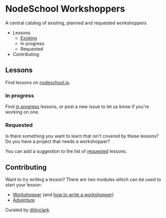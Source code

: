 NodeSchool Workshoppers
=======================

A central catalog of existing, planned and requested workshoppers

- Lessons
  - [Existing](#existing)
  - In progress
  - Requested
- Contributing

## Lessons

<a name="#existing"></a>Find lessons on [nodeschool.io](http://nodeschool.io).

### In progress

Find [in progress](https://github.com/nodeschool/workshoppers/issues?labels=status%3Ain+progress) lessons, or post a new issue to let us know if you're working on one.

### Requested

Is there something you want to learn that isn't covered by these lessons? Do you have a project that needs a workshopper? 

You can add a suggestion to the list of [requested](https://github.com/nodeschool/workshoppers/issues?labels=status%3Arequested) lessons.

## Contributing

Want to try writing a lesson? There are two modules which can be used to start your lesson:

- [Workshopper](https://github.com/rvagg/workshopper) (and [how to write a workshopper](lin-clark.com/blog/2014/07/01/authoring-nodejs-workshopper-lessons))
- [Adventure](https://github.com/substack/adventure)

Curated by [@linclark](https://github.com/linclark)
